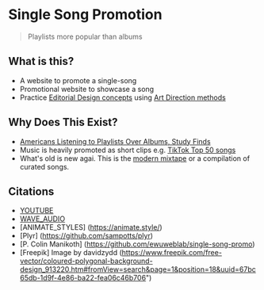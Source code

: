 # Single Song Promotion

> Playlists more popular than albums 

## What is this? 
* A website to promote a single-song
* Promotional website to showcase a song
* Practice [Editorial Design concepts](https://taiarts.com/en/blog/what-is-editorial-design/) using [Art Direction methods](https://alistapart.com/article/art-direction-and-design/)

## Why Does This Exist?
* [Americans Listening to Playlists Over Albums, Study Finds](https://time.com/4505600/playlists-albums-loop-music-business/)
* Music is heavily promoted as short clips e.g. [TikTok Top 50 songs](https://www.billboard.com/charts/tiktok-billboard-top-50/)
* What's old is new agai. This is the [modern mixtape](https://en.wikipedia.org/wiki/Mixtape) or a compilation of curated songs. 

## Citations
* [YOUTUBE](https://www.youtube.com/watch?v=1Rh2ozDeiQE)
* [WAVE_AUDIO](https://wave.video/convert/youtube-to-mp4-65)
* [ANIMATE_STYLES] (https://animate.style/)
* [Plyr] (https://github.com/sampotts/plyr)
* [P. Colin Manikoth] (https://github.com/ewuweblab/single-song-promo) 
* [Freepik] Image by davidzydd (https://www.freepik.com/free-vector/coloured-polygonal-background-design_913220.htm#fromView=search&page=1&position=18&uuid=67bc65db-1d9f-4e86-ba22-fea06c46b706")